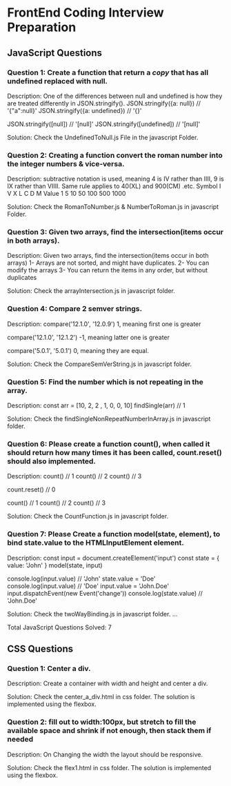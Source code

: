 # FrontEnd Coding Interview Preparation

## JavaScript Questions

### Question 1: Create a function that return a *copy* that has all undefined replaced with null.

Description: One of the differences between null and undefined is how they are treated differently in JSON.stringify().
JSON.stringify({a: null})      // '{"a":null}'
JSON.stringify({a: undefined}) // '{}'

JSON.stringify([null])         // '[null]'
JSON.stringify([undefined])    // '[null]'

Solution: Check the UndefinedToNull.js File in the javascript Folder.

### Question 2: Creating a function convert the roman number into the integer numbers & vice-versa.

Description: subtractive notation is used, meaning 4 is IV rather than IIII, 9 is IX rather than VIIII. Same rule applies to 40(XL) and 900(CM) .etc.
Symbol	I	V	X	L	C	D	M
Value	1	5	10	50	100	500	1000

Solution: Check the RomanToNumber.js & NumberToRoman.js in javascript Folder.

### Question 3: Given two arrays, find the intersection(items occur in both arrays).

Description: Given two arrays, find the intersection(items occur in both arrays)
1- Arrays are not sorted, and might have duplicates.
2- You can modify the arrays
3- You can return the items in any order, but without duplicates

Solution: Check the arrayIntersection.js in javascript folder.

### Question 4: Compare 2 semver strings.

Description: 
compare('12.1.0', '12.0.9')
1, meaning first one is greater

compare('12.1.0', '12.1.2')
-1, meaning latter one is greater

compare('5.0.1', '5.0.1')
0, meaning they are equal.

Solution: Check the CompareSemVerString.js in javascript folder.

### Question 5: Find the number which is not repeating in the array.

Description: const arr = [10, 2, 2 , 1, 0, 0, 10]
findSingle(arr) // 1

Solution: Check the findSingleNonRepeatNumberInArray.js in javascript folder.

### Question 6: Please create a function count(), when called it should return how many times it has been called, count.reset() should also implemented.

Description: 
count() // 1
count() // 2
count() // 3

count.reset() // 0

count() // 1
count() // 2
count() // 3

Solution: Check the CountFunction.js in javascript folder.

### Question 7: Please Create a function model(state, element), to bind state.value to the HTMLInputElement element.

Description: 
const input = document.createElement('input')
const state = { value: 'John' }
model(state, input)

console.log(input.value) // 'John'
state.value = 'Doe'
console.log(input.value) // 'Doe'
input.value = 'John.Doe'
input.dispatchEvent(new Event('change'))
console.log(state.value) // 'John.Doe'

Solution: Check the twoWayBinding.js in javascript folder.
...

Total JavaScript Questions Solved: 7

## CSS Questions

### Question 1: Center a div.

Description: Create a container with width and height and center a div.

Solution: Check the center_a_div.html in css folder. The solution is implemented using the flexbox.

### Question 2: fill out to width:100px, but stretch to fill the available space and shrink if not enough, then stack them if needed

Description: On Changing the width the layout should be responsive.

Solution: Check the flex1.html in css folder. The solution is implemented using the flexbox.
